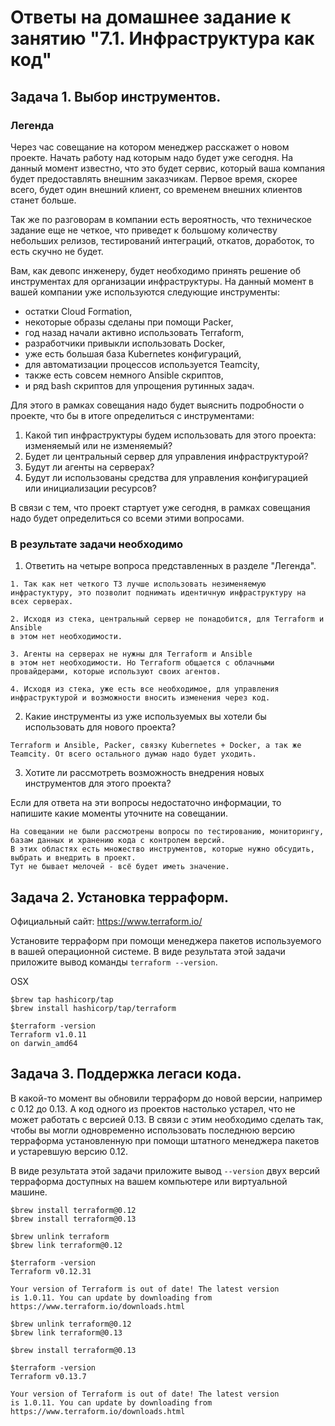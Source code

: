 # Ответы на домашнее задание к занятию "7.1. Инфраструктура как код"

## Задача 1. Выбор инструментов. 
 
### Легенда
 
Через час совещание на котором менеджер расскажет о новом проекте. Начать работу над которым надо 
будет уже сегодня. 
На данный момент известно, что это будет сервис, который ваша компания будет предоставлять внешним заказчикам.
Первое время, скорее всего, будет один внешний клиент, со временем внешних клиентов станет больше.

Так же по разговорам в компании есть вероятность, что техническое задание еще не четкое, что приведет к большому
количеству небольших релизов, тестирований интеграций, откатов, доработок, то есть скучно не будет.  
   
Вам, как девопс инженеру, будет необходимо принять решение об инструментах для организации инфраструктуры.
На данный момент в вашей компании уже используются следующие инструменты: 
- остатки Сloud Formation, 
- некоторые образы сделаны при помощи Packer,
- год назад начали активно использовать Terraform, 
- разработчики привыкли использовать Docker, 
- уже есть большая база Kubernetes конфигураций, 
- для автоматизации процессов используется Teamcity, 
- также есть совсем немного Ansible скриптов, 
- и ряд bash скриптов для упрощения рутинных задач.  

Для этого в рамках совещания надо будет выяснить подробности о проекте, что бы в итоге определиться с инструментами:

1. Какой тип инфраструктуры будем использовать для этого проекта: изменяемый или не изменяемый?
2. Будет ли центральный сервер для управления инфраструктурой?
3. Будут ли агенты на серверах?
4. Будут ли использованы средства для управления конфигурацией или инициализации ресурсов? 
 
В связи с тем, что проект стартует уже сегодня, в рамках совещания надо будет определиться со всеми этими вопросами.

### В результате задачи необходимо

1. Ответить на четыре вопроса представленных в разделе "Легенда". 

```
1. Так как нет четкого ТЗ лучше использовать незименяемую инфрастуктуру, это позволит поднимать идентичную инфраструктуру на всех серверах.

2. Исходя из стека, центральный сервер не понадобится, для Terraform и Ansible
в этом нет необходимости.

3. Агенты на серверах не нужны для Terraform и Ansible
в этом нет необходимости. Но Terraform общается с облачными провайдерами, которые используют своих агентов.

4. Исходя из стека, уже есть все необходимое, для управления инфраструктурой и возможности вносить изменения через код.
```

2. Какие инструменты из уже используемых вы хотели бы использовать для нового проекта?

```
Terraform и Ansible, Packer, связку Kubernetes + Docker, а так же Teamcity. От всего остального думаю надо будет уходить.
```

3. Хотите ли рассмотреть возможность внедрения новых инструментов для этого проекта?

Если для ответа на эти вопросы недостаточно информации, то напишите какие моменты уточните на совещании.

```
На совещании не были рассмотрены вопросы по тестированию, мониторингу, базам данных и хранению кода с контролем версий.
В этих областях есть множество инструментов, которые нужно обсудить, выбрать и внедрить в проект.
Тут не бывает мелочей - всё будет иметь значение.
```

## Задача 2. Установка терраформ. 

Официальный сайт: https://www.terraform.io/

Установите терраформ при помощи менеджера пакетов используемого в вашей операционной системе.
В виде результата этой задачи приложите вывод команды `terraform --version`.

OSX

```
$brew tap hashicorp/tap
$brew install hashicorp/tap/terraform

$terraform -version
Terraform v1.0.11
on darwin_amd64
```

## Задача 3. Поддержка легаси кода. 

В какой-то момент вы обновили терраформ до новой версии, например с 0.12 до 0.13. 
А код одного из проектов настолько устарел, что не может работать с версией 0.13. 
В связи с этим необходимо сделать так, чтобы вы могли одновременно использовать последнюю версию терраформа установленную при помощи
штатного менеджера пакетов и устаревшую версию 0.12. 

В виде результата этой задачи приложите вывод `--version` двух версий терраформа доступных на вашем компьютере 
или виртуальной машине.


```
$brew install terraform@0.12
$brew install terraform@0.13

$brew unlink terraform
$brew link terraform@0.12

$terraform -version                        
Terraform v0.12.31

Your version of Terraform is out of date! The latest version
is 1.0.11. You can update by downloading from https://www.terraform.io/downloads.html               

$brew unlink terraform@0.12
$brew link terraform@0.13

$brew install terraform@0.13

$terraform -version                        
Terraform v0.13.7

Your version of Terraform is out of date! The latest version
is 1.0.11. You can update by downloading from https://www.terraform.io/downloads.html

```
